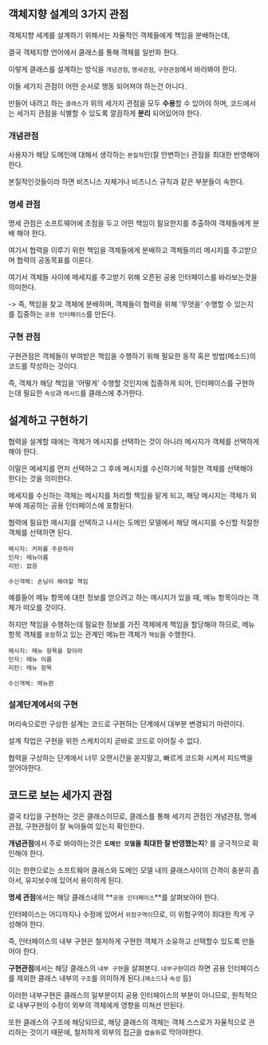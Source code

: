 ## 객체지향 설계의 3가지 관점

객체지향 세계를 설계하기 위해서는 자율적인 객체들에게 책임을 분배하는데,

결국 객체지향 언어에서 클래스를 통해 객체를 일반화 한다.

이렇게 클래스를 설계하는 방식을 `개념관점`, `명세관점`, `구현관점`에서 바라봐야 한다.

이들 세가지 관점이 어떤 순서로 행동 되어져야 하는건 아니다. 

만들어 내려고 하는 `클래스`가 위의 세가지 관점을 모두 **수용**할 수 있어야 하며, 코드에서는 세가지 관점을 식별할 수 있도록 깔끔하게 **분리** 되어있어야 한다.

### 개념관점

사용자가 해당 도메인에 대해서 생각하는 `본질적`인(잘 안변하는) 관점을 최대한 반영해야 한다.

본질적인것들이라 하면 비즈니스 자체거나 비즈니스 규칙과 같은 부분들이 속한다.

### 명세 관점

명세 관점은 소프트웨어에 초점을 두고 어떤 책임이 필요한지를 추출하여 객체들에게 분배 해야 한다.

여기서 협력을 이루기 위한 책임을 객체들에게 분배하고 객체들끼리 메시지를 주고받으며 협력의 공동목표를 이룬다.

여기서 객체들 사이에 메세지를 주고받기 위해 오픈된 공용 인터페이스를 바라보는것을 의미한다.

-> 즉, 책임을 찾고 객체에 분배하며, 객체들이 협력을 위해 '무엇을' 수행할 수 있는지를 집중하는 `공용 인터페이스`를 만든다.

### 구현 관점

구현관점은 객체들이 부여받은 책임을 수행하기 위해 필요한 동작 혹은 방법(메소드)의 코드를 작성하는 것이다.

즉, 객체가 해당 책임을 '어떻게' 수행할 것인지에 집중하게 되어, 인터페이스를 구현하는데 필요한 `속성`과 `메서드`를 클래스에 추가한다.

## 설계하고 구현하기

협력을 설계할 때에는 객체가 메시지를 선택하는 것이 아니라 메시지가 객체를 선택하게 해야 한다.

이말은 메세지를 먼저 선택하고 그 후에 메시지를 수신하기에 적절한 객체를 선택해야 한다는 것을 의미한다.

메세지를 수신하는 객체는 메시지를 처리할 책임을 맡게 되고, 해당 메시지는 객체가 외부에 제공하는 공용 인터페이스에 포함된다.

협력에 필요한 메시지를 선택하고 나서는 도메인 모델에서 해당 메시지를 수신할 적절한 객체를 선택하면 된다.

```
메시지: 커피를 주문하라
인자: 메뉴이름
리턴: 없음

수신객체: 손님이 해야할 책임
```

예를들어 메뉴 항목에 대한 정보를 얻으려고 하는 메시지가 있을 때, 메뉴 항목이라는 객체가 떠오를 것이다.

하지만 책임을 수행하는데 필요한 정보를 가진 객체에게 책임을 할당해야 하므로, 메뉴 항목 객체를 `포함`하고 있는 관계인 메뉴판 객체가 `책임`을 수행한다.

```
메시지: 메뉴 항목을 찾아라
인자: 메뉴 이름
리턴: 메뉴 항목

수신객체: 메뉴판
```

### 설계단계에서의 구현

머리속으로만 구상한 설계는 코드로 구현하는 단계에서 대부분 변경되기 마련이다.

설계 작업은 구현을 위한 스케치이지 곧바로 코드로 이어질 수 없다.

협력을 구상하는 단계에서 너무 오랜시간을 쏟지말고, 빠르게 코드화 시켜서 피드백을 얻어야한다.

## 코드로 보는 세가지 관점

결국 타입을 구현하는 것은 클래스이므로, 클래스를 통해 세가지 관점인 개념관점, 명세관점, 구현관점이 잘 녹아들여 있는지 확인한다.

**개념관점**에서 주로 봐야하는것은 **`도메인 모델`을 최대한 잘 반영했는지**? 를 궁극적으로 확인해야 한다.

이는 한편으로는 소프트웨어 클래스와 도메인 모델 내의 클래스사이의 간격이 충분히 좁아서, 유지보수에 있어서 용이하게 된다.

**명세 관점**에서는 해당 클래스내의 **`공용 인터페이스`**를 살펴보아야 한다.

인터페이스는 어디까지나 수정에 있어서 `위험구역이`므로, 이 위험구역이 최대한 작게 구성해야 한다.

즉, 인터페이스의 내부 구현은 철저하게 구현한 객체가 소유하고 선택할수 있도록 만들어야 한다.

**구현관점**에서는 해당 클래스의 `내부 구현`을 살펴본다. `내부구현`이라 하면 공용 인터페이스를 제외한 클래스 내부의 `구조`를 의미하게 된다.(`메소드`나 `속성` 등)

이러한 내부구현은 클래스의 일부분이지 공용 인터페이스의 부분이 아니므로, 원칙적으로 내부구현의 수정이 외부의 객체에게 영향을 미쳐선 안된다.

또한 클래스의 구조에 해당되므로, 해당 클래스의 객체는 객체 스스로가 자율적으로 관리하는 것이기 때문에, 철저하게 외부의 접근을 `캡슐화`로 막아야한다.





